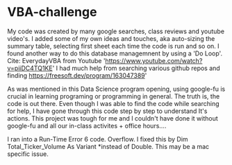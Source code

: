 # VBA-challenge

My code was created by many google searches, class reviews and youtube video's. I added some of my own ideas and touches, aka
auto-sizing the summary table, selecting first sheet each time the code is run and so on.
I found another way to do this database managemnent by using a 'Do Loop'. Cite: EverydayVBA from Youtube 'https://www.youtube.com/watch?v=piiDC4TQ1KE'
I had much help from searching various github repos and finding
https://freesoft.dev/program/163047389'

As was mentioned in this Data Science program opening, using google-fu is crucial in learning programing
or programming in general. The truth is, the code is out there. Even though I was able to find the code
while searching for help, I have gone through this code step by step to understand
It's actions. This project was tough for me and I couldn't have done it without google-fu and all
our in-class activites + office hours....

I ran into a Run-Time Error 6 code. Overflow.
I fixed this by Dim Total_Ticker_Volume As Variant *instead of Double. This may be a mac specific issue.
